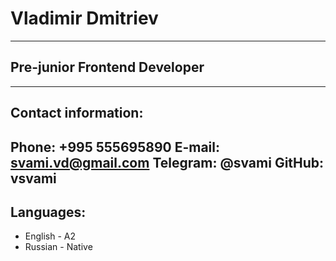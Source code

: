 # Vladimir Dmitriev
-----
## Pre-junior Frontend Developer
-----
## Contact information:
**Phone:** +995 555695890
**E-mail:** svami.vd@gmail.com
**Telegram:** @svami
**GitHub:** vsvami
-----
## Languages:
- English - A2
- Russian - Native